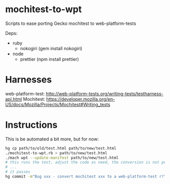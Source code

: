 # mochitest-to-wpt

Scripts to ease porting Gecko mochitest to web-platform-tests

Deps:
- ruby
  - nokogiri (gem install nokogiri)
- node
  - prettier (npm install prettier)


# Harnesses

web-platform-test: http://web-platform-tests.org/writing-tests/testharness-api.html
Mochitest: https://developer.mozilla.org/en-US/docs/Mozilla/Projects/Mochitest#Writing_tests

# Instructions

This is be automated a bit more, but for now:

```sh
hg cp path/to/old/test.html path/to/new/test.html
./mochitest-to-wpt.rb > path/to/new/test.html
./mach wpt --update-manifest path/to/new/test.html
# this runs the test, adjust the code as need, the conversion is not perfect
# ...
# it passes
hg commit -m"Bug xxx - convert mochitest xxx to a web-platform-test r?"
```
